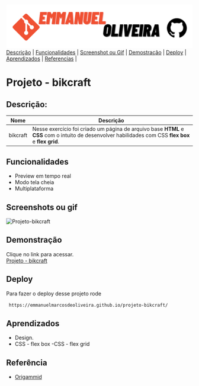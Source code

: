 ![banner-github](https://github.com/emmanuelmarcosdeoliveira/media-query/blob/main/imagens/manu-github.png) 
[Descrição](#descrição) | 
[Funcionalidades](#funcionalidades) |
[Screenshot ou Gif](#screenshots-ou-gif) |
[Demostração](#demonstração) |
[Deploy](#deploy) |
[Aprendizados](#aprendizados) |
[Referencias](#referência) |
# Projeto - bikcraft
## Descrição:
Nome |   Descrição
---- | ------------
bikcraft | Nesse exercício foi criado um página de arquivo base **HTML** e **CSS** com o intuito de desenvolver habilidades com CSS **flex box** e **flex grid**.  
## Funcionalidades


- Preview em tempo real
- Modo tela cheia
- Multiplataforma


## Screenshots ou gif 

![Projeto-bikcraft](https://github.com/emmanuelmarcosdeoliveira/projeto-bikcraft/blob/main/img/Bikcraft.gif)

## Demonstração

Clique no link para acessar. <br>
 [Projeto - bikcraft ](https://emmanuelmarcosdeoliveira.github.io/projeto-bikcraft/)


## Deploy

Para fazer o deploy desse projeto rode

```bash
 https://emmanuelmarcosdeoliveira.github.io/projeto-bikcraft/
```


## Aprendizados

- Design. 
- CSS - flex box
 -CSS - flex grid 

## Referência

 - [Origammid](https://www.origamid.com/)
  

